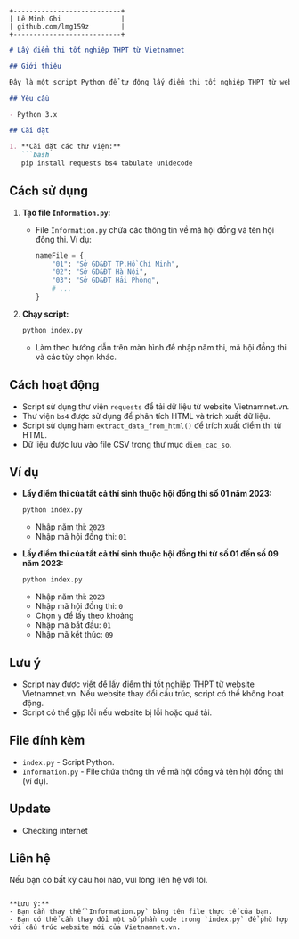 

```
+---------------------------+
| Lê Minh Ghi               |
| github.com/lmg159z        |
+---------------------------+

```

```markdown
# Lấy điểm thi tốt nghiệp THPT từ Vietnamnet

## Giới thiệu

Đây là một script Python để tự động lấy điểm thi tốt nghiệp THPT từ website Vietnamnet.vn. Script này cho phép người dùng nhập năm thi, mã hội đồng thi và lấy điểm của các thí sinh theo mã hội đồng hoặc theo khoảng mã hội đồng.

## Yêu cầu

- Python 3.x

## Cài đặt

1. **Cài đặt các thư viện:**
   ```bash
   pip install requests bs4 tabulate unidecode
   ```

## Cách sử dụng

1. **Tạo file `Information.py`:**
   - File `Information.py` chứa các thông tin về mã hội đồng và tên hội đồng thi. Ví dụ:
     ```python
     nameFile = {
         "01": "Sở GD&ĐT TP.Hồ Chí Minh",
         "02": "Sở GD&ĐT Hà Nội",
         "03": "Sở GD&ĐT Hải Phòng",
         # ...
     }
     ```

2. **Chạy script:**
   ```bash
   python index.py
   ```
   - Làm theo hướng dẫn trên màn hình để nhập năm thi, mã hội đồng thi và các tùy chọn khác.

## Cách hoạt động

- Script sử dụng thư viện `requests` để tải dữ liệu từ website Vietnamnet.vn.
- Thư viện `bs4` được sử dụng để phân tích HTML và trích xuất dữ liệu.
- Script sử dụng hàm `extract_data_from_html()` để trích xuất điểm thi từ HTML.
- Dữ liệu được lưu vào file CSV trong thư mục `diem_cac_so`.

## Ví dụ

- **Lấy điểm thi của tất cả thí sinh thuộc hội đồng thi số 01 năm 2023:**
   ```bash
   python index.py
   ```
   - Nhập năm thi: `2023`
   - Nhập mã hội đồng thi: `01`

- **Lấy điểm thi của tất cả thí sinh thuộc hội đồng thi từ số 01 đến số 09 năm 2023:**
   ```bash
   python index.py
   ```
   - Nhập năm thi: `2023`
   - Nhập mã hội đồng thi: `0`
   - Chọn `y` để lấy theo khoảng
   - Nhập mã bắt đầu: `01`
   - Nhập mã kết thúc: `09`

## Lưu ý

- Script này được viết để lấy điểm thi tốt nghiệp THPT từ website Vietnamnet.vn. Nếu website thay đổi cấu trúc, script có thể không hoạt động.
- Script có thể gặp lỗi nếu website bị lỗi hoặc quá tải.

## File đính kèm

- `index.py` - Script Python.
- `Information.py` - File chứa thông tin về mã hội đồng và tên hội đồng thi (ví dụ).

## Update

- Checking internet 
## Liên hệ

Nếu bạn có bất kỳ câu hỏi nào, vui lòng liên hệ với tôi.
```

**Lưu ý:**
- Bạn cần thay thế `Information.py` bằng tên file thực tế của bạn.
- Bạn có thể cần thay đổi một số phần code trong `index.py` để phù hợp với cấu trúc website mới của Vietnamnet.vn.

